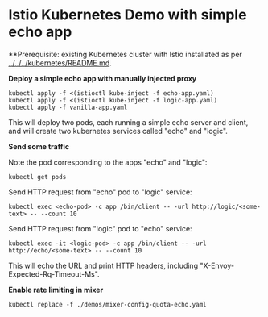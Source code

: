 # Istio Kubernetes Demo with simple echo app

**Prerequisite: existing Kubernetes cluster with Istio installated as per [../../../kubernetes/README.md](../../../kubernetes/README.md).


**Deploy a simple echo app with manually injected proxy**

    kubectl apply -f <(istioctl kube-inject -f echo-app.yaml)
    kubectl apply -f <(istioctl kube-inject -f logic-app.yaml)
    kubectl apply -f vanilla-app.yaml

This will deploy two pods, each running a simple echo server and client, and will create two kubernetes services called "echo" and "logic".

**Send some traffic**

Note the pod corresponding to the apps "echo" and "logic":

    kubectl get pods


Send HTTP request from "echo" pod to "logic" service:

    kubectl exec <echo-pod> -c app /bin/client -- -url http://logic/<some-text> -- --count 10

Send HTTP request from "logic" pod to "echo" service:

    kubectl exec -it <logic-pod> -c app /bin/client -- -url http://echo/<some-text> -- --count 10

This will echo the URL and print HTTP headers, including "X-Envoy-Expected-Rq-Timeout-Ms".

**Enable rate limiting in mixer**

    kubectl replace -f ./demos/mixer-config-quota-echo.yaml
